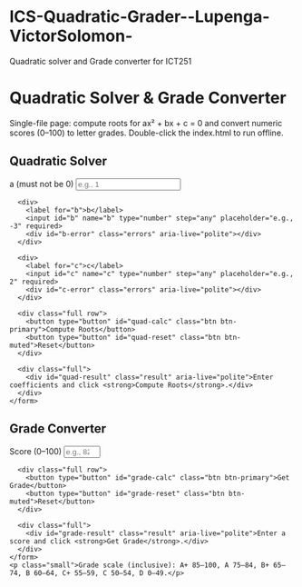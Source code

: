 # ICS-Quadratic-Grader--Lupenga-VictorSolomon-
Quadratic solver and Grade converter for ICT251
<!doctype html>
<html lang="en">
<head>
  <meta charset="utf-8">
  <meta name="viewport" content="width=device-width,initial-scale=1">
  <title>ICS Quadratic Solver & Grader</title>
  
</head>
<body>
  <h1>Quadratic Solver & Grade Converter</h1>
  <p class="lead">Single-file page: compute roots for ax² + bx + c = 0 and convert numeric scores (0–100) to letter grades. Double-click the index.html to run offline.</p>

  <section class="card" aria-labelledby="quad-title">
    <h2 id="quad-title">Quadratic Solver</h2>
    <form id="quad-form" novalidate>
      <div>
        <label for="a">a (must not be 0)</label>
        <input id="a" name="a" type="number" step="any" placeholder="e.g., 1" required>
        <div id="a-error" class="errors" aria-live="polite"></div>
      </div>

      <div>
        <label for="b">b</label>
        <input id="b" name="b" type="number" step="any" placeholder="e.g., -3" required>
        <div id="b-error" class="errors" aria-live="polite"></div>
      </div>

      <div>
        <label for="c">c</label>
        <input id="c" name="c" type="number" step="any" placeholder="e.g., 2" required>
        <div id="c-error" class="errors" aria-live="polite"></div>
      </div>

      <div class="full row">
        <button type="button" id="quad-calc" class="btn btn-primary">Compute Roots</button>
        <button type="button" id="quad-reset" class="btn btn-muted">Reset</button>
      </div>

      <div class="full">
        <div id="quad-result" class="result" aria-live="polite">Enter coefficients and click <strong>Compute Roots</strong>.</div>
      </div>
    </form>
  </section>

  <section class="card" aria-labelledby="grade-title">
    <h2 id="grade-title">Grade Converter</h2>
    <form id="grade-form" novalidate>
      <div style="min-width:140px;">
        <label for="score">Score (0–100)</label>
        <input id="score" name="score" type="number" step="1" min="0" max="100" placeholder="e.g., 82" required>
        <div id="score-error" class="errors" aria-live="polite"></div>
      </div>

      <div class="full row">
        <button type="button" id="grade-calc" class="btn btn-primary">Get Grade</button>
        <button type="button" id="grade-reset" class="btn btn-muted">Reset</button>
      </div>

      <div class="full">
        <div id="grade-result" class="result" aria-live="polite">Enter a score and click <strong>Get Grade</strong>.</div>
      </div>
    </form>
    <p class="small">Grade scale (inclusive): A+ 85–100, A 75–84, B+ 65–74, B 60–64, C+ 55–59, C 50–54, D 0–49.</p>
  </section>

  <script>
    // Utility: format numbers sensibly (up to 6 significant digits, trim trailing zeros)
    function fmt(n){
      if (!isFinite(n)) return String(n);
      // show up to 6 significant digits but keep integers clean
      let s = Number.isInteger(n) ? n.toString() : Number.parseFloat(n.toFixed(6)).toString();
      return s;
    }

    // Quadratic solver
    (function(){
      const aIn = document.getElementById('a');
      const bIn = document.getElementById('b');
      const cIn = document.getElementById('c');
      const calc = document.getElementById('quad-calc');
      const reset = document.getElementById('quad-reset');
      const result = document.getElementById('quad-result');
      const aErr = document.getElementById('a-error');
      const bErr = document.getElementById('b-error');
      const cErr = document.getElementById('c-error');

      function clearErrors(){ aErr.textContent=''; bErr.textContent=''; cErr.textContent=''; }

      calc.addEventListener('click', ()=>{
        clearErrors();
        const aVal = aIn.value.trim();
        const bVal = bIn.value.trim();
        const cVal = cIn.value.trim();
        let hasError = false;

        if (aVal === ''){ aErr.textContent = 'Please enter a value for a.'; hasError = true; }
        if (bVal === ''){ bErr.textContent = 'Please enter a value for b.'; hasError = true; }
        if (cVal === ''){ cErr.textContent = 'Please enter a value for c.'; hasError = true; }
        const a = parseFloat(aVal);
        const b = parseFloat(bVal);
        const c = parseFloat(cVal);
        if (!hasError){
          if (Number.isNaN(a)) { aErr.textContent = 'a must be a number.'; hasError = true; }
          if (Number.isNaN(b)) { bErr.textContent = 'b must be a number.'; hasError = true; }
          if (Number.isNaN(c)) { cErr.textContent = 'c must be a number.'; hasError = true; }
        }
        if (!hasError && a === 0){ aErr.textContent = 'Coefficient a cannot be 0 for a quadratic equation.'; hasError = true; }

        if (hasError){ result.innerHTML = '<strong>Cannot compute:</strong> fix the errors above.'; return; }

        // compute discriminant
        const D = b*b - 4*a*c;
        let out = '';
        out += '<div><strong>Discriminant (D):</strong> ' + fmt(D) + '</div>';

        if (D > 0){
          const sqrtD = Math.sqrt(D);
          const x1 = (-b + sqrtD) / (2*a);
          const x2 = (-b - sqrtD) / (2*a);
          out += '<div><strong>Nature:</strong> Two distinct real roots (D &gt; 0)</div>';
          out += `<div><strong>Roots:</strong> x₁ = ${fmt(x1)}, x₂ = ${fmt(x2)}</div>`;
        } else if (D === 0){
          const x = -b / (2*a);
          out += '<div><strong>Nature:</strong> One real repeated root (D = 0)</div>';
          out += `<div><strong>Root:</strong> x = ${fmt(x)}</div>`;
        } else {
          // complex conjugate roots
          const real = -b / (2*a);
          const imag = Math.sqrt(Math.abs(D)) / (2*a);
          out += '<div><strong>Nature:</strong> Two complex conjugate roots (D &lt; 0)</div>';
          out += `<div><strong>Roots:</strong> x₁ = ${fmt(real)} + ${fmt(imag)}i, x₂ = ${fmt(real)} - ${fmt(imag)}i</div>`;
        }

        result.innerHTML = out;
      });

      reset.addEventListener('click', ()=>{
        aIn.value = '';
        bIn.value = '';
        cIn.value = '';
        clearErrors();
        result.innerHTML = 'Enter coefficients and click <strong>Compute Roots</strong>.';
      });
    })();

    // Grading system
    (function(){
      const scoreIn = document.getElementById('score');
      const calc = document.getElementById('grade-calc');
      const reset = document.getElementById('grade-reset');
      const result = document.getElementById('grade-result');
      const scoreErr = document.getElementById('score-error');

      function clearError(){ scoreErr.textContent = ''; }

      function gradeFromScore(n){
        // inclusive ranges exactly as specified
        if (n >= 85 && n <= 100) return 'A+';
        if (n >= 75 && n <= 84) return 'A';
        if (n >= 65 && n <= 74) return 'B+';
        if (n >= 60 && n <= 64) return 'B';
        if (n >= 55 && n <= 59) return 'C+';
        if (n >= 50 && n <= 54) return 'C';
        if (n >= 0 && n <= 49) return 'D';
        return null;
      }

      calc.addEventListener('click', ()=>{
        clearError();
        const val = scoreIn.value.trim();
        if (val === ''){ scoreErr.textContent = 'Please enter a score between 0 and 100.'; result.innerHTML = 'Cannot compute grade.'; return; }
        const n = Number(val);
        if (!Number.isFinite(n) || !Number.isInteger(n)){
          scoreErr.textContent = 'Score must be an integer between 0 and 100.'; result.innerHTML = 'Cannot compute grade.'; return; }
        if (n < 0 || n > 100){ scoreErr.textContent = 'Score must be within 0 and 100.'; result.innerHTML = 'Cannot compute grade.'; return; }
        const g = gradeFromScore(n);
        if (g === null){ result.innerHTML = 'Score outside valid ranges.'; }
        else { result.innerHTML = `<strong>Score ${n} → Grade ${g}</strong>`; }
      });

      reset.addEventListener('click', ()=>{
        scoreIn.value = '';
        clearError();
        result.innerHTML = 'Enter a score and click <strong>Get Grade</strong>.';
      });
    })();
  </script>
</body>
</html>
